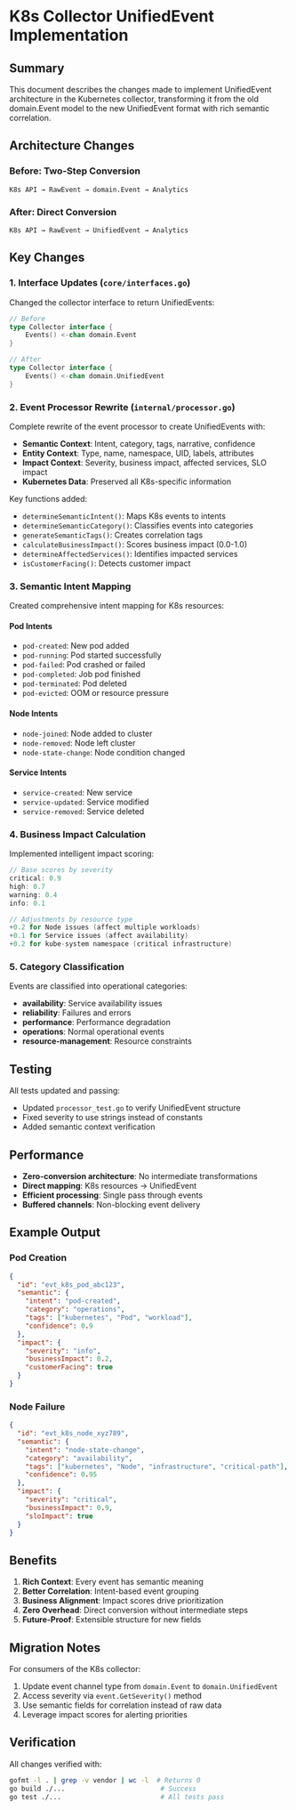 # K8s Collector UnifiedEvent Implementation

## Summary

This document describes the changes made to implement UnifiedEvent architecture in the Kubernetes collector, transforming it from the old domain.Event model to the new UnifiedEvent format with rich semantic correlation.

## Architecture Changes

### Before: Two-Step Conversion
```
K8s API → RawEvent → domain.Event → Analytics
```

### After: Direct Conversion
```
K8s API → RawEvent → UnifiedEvent → Analytics
```

## Key Changes

### 1. Interface Updates (`core/interfaces.go`)

Changed the collector interface to return UnifiedEvents:

```go
// Before
type Collector interface {
    Events() <-chan domain.Event
}

// After  
type Collector interface {
    Events() <-chan domain.UnifiedEvent
}
```

### 2. Event Processor Rewrite (`internal/processor.go`)

Complete rewrite of the event processor to create UnifiedEvents with:

- **Semantic Context**: Intent, category, tags, narrative, confidence
- **Entity Context**: Type, name, namespace, UID, labels, attributes
- **Impact Context**: Severity, business impact, affected services, SLO impact
- **Kubernetes Data**: Preserved all K8s-specific information

Key functions added:
- `determineSemanticIntent()`: Maps K8s events to intents
- `determineSemanticCategory()`: Classifies events into categories
- `generateSemanticTags()`: Creates correlation tags
- `calculateBusinessImpact()`: Scores business impact (0.0-1.0)
- `determineAffectedServices()`: Identifies impacted services
- `isCustomerFacing()`: Detects customer impact

### 3. Semantic Intent Mapping

Created comprehensive intent mapping for K8s resources:

#### Pod Intents
- `pod-created`: New pod added
- `pod-running`: Pod started successfully
- `pod-failed`: Pod crashed or failed
- `pod-completed`: Job pod finished
- `pod-terminated`: Pod deleted
- `pod-evicted`: OOM or resource pressure

#### Node Intents
- `node-joined`: Node added to cluster
- `node-removed`: Node left cluster
- `node-state-change`: Node condition changed

#### Service Intents
- `service-created`: New service
- `service-updated`: Service modified
- `service-removed`: Service deleted

### 4. Business Impact Calculation

Implemented intelligent impact scoring:

```go
// Base scores by severity
critical: 0.9
high: 0.7
warning: 0.4
info: 0.1

// Adjustments by resource type
+0.2 for Node issues (affect multiple workloads)
+0.1 for Service issues (affect availability)
+0.2 for kube-system namespace (critical infrastructure)
```

### 5. Category Classification

Events are classified into operational categories:
- **availability**: Service availability issues
- **reliability**: Failures and errors
- **performance**: Performance degradation
- **operations**: Normal operational events
- **resource-management**: Resource constraints

## Testing

All tests updated and passing:
- Updated `processor_test.go` to verify UnifiedEvent structure
- Fixed severity to use strings instead of constants
- Added semantic context verification

## Performance

- **Zero-conversion architecture**: No intermediate transformations
- **Direct mapping**: K8s resources → UnifiedEvent
- **Efficient processing**: Single pass through events
- **Buffered channels**: Non-blocking event delivery

## Example Output

### Pod Creation
```json
{
  "id": "evt_k8s_pod_abc123",
  "semantic": {
    "intent": "pod-created",
    "category": "operations",
    "tags": ["kubernetes", "Pod", "workload"],
    "confidence": 0.9
  },
  "impact": {
    "severity": "info",
    "businessImpact": 0.2,
    "customerFacing": true
  }
}
```

### Node Failure
```json
{
  "id": "evt_k8s_node_xyz789",
  "semantic": {
    "intent": "node-state-change",
    "category": "availability",
    "tags": ["kubernetes", "Node", "infrastructure", "critical-path"],
    "confidence": 0.95
  },
  "impact": {
    "severity": "critical",
    "businessImpact": 0.9,
    "sloImpact": true
  }
}
```

## Benefits

1. **Rich Context**: Every event has semantic meaning
2. **Better Correlation**: Intent-based event grouping
3. **Business Alignment**: Impact scores drive prioritization
4. **Zero Overhead**: Direct conversion without intermediate steps
5. **Future-Proof**: Extensible structure for new fields

## Migration Notes

For consumers of the K8s collector:

1. Update event channel type from `domain.Event` to `domain.UnifiedEvent`
2. Access severity via `event.GetSeverity()` method
3. Use semantic fields for correlation instead of raw data
4. Leverage impact scores for alerting priorities

## Verification

All changes verified with:
```bash
gofmt -l . | grep -v vendor | wc -l  # Returns 0
go build ./...                        # Success
go test ./...                         # All tests pass
```
